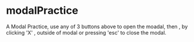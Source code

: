 # modalPractice

A Modal Practice, use any of 3 buttons above to open the moadal,
then , by clicking 'X' , outside of modal or pressing 'esc' to close the modal.
